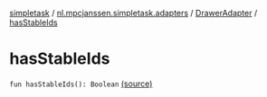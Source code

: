 [simpletask](../../index.md) / [nl.mpcjanssen.simpletask.adapters](../index.md) / [DrawerAdapter](index.md) / [hasStableIds](.)

# hasStableIds

`fun hasStableIds(): Boolean` [(source)](https://github.com/mpcjanssen/simpletask-android/blob/master/src/main/java/nl/mpcjanssen/simpletask/adapters/DrawerAdapter.kt#L51)